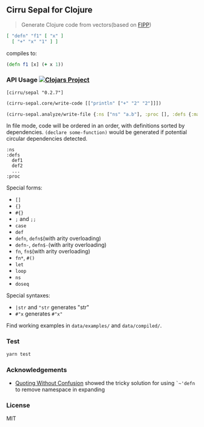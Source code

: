 
Cirru Sepal for Clojure
----

> Generate Clojure code from vectors(based on [FIPP](https://github.com/brandonbloom/fipp))

```json
[ "defn" "f1" [ "x" ]
  [ "+" "x" "1" ] ]
```

compiles to:

```clojure
(defn f1 [x] (+ x 1))
```

### API Usage [![Clojars Project](https://img.shields.io/clojars/v/cirru/sepal.svg)](https://clojars.org/cirru/sepal)

```edn
[cirru/sepal "0.2.7"]
```

```clojure
(cirru-sepal.core/write-code [["println" ["+" "2" "2"]]])

(cirru-sepal.analyze/write-file {:ns ["ns" "a.b"], :proc [], :defs {:main! ["defn" "main!" ["a" "b"]]}})
```

In file mode, code will be ordered in an order, with definitions sorted by dependencies. `(declare some-function)` would be generated if potential circular dependencies detected.

```text
:ns
:defs
  def1
  def2
  ...
:proc
```

Special forms:

* `[]`
* `{}`
* `#{}`
* `;` and `;;`
* `case`
* `def`
* `defn`, `defn$`(with arity overloading)
* `defn-`, `defn$-`(with arity overloading)
* `fn`, `fn$`(with arity overloading)
* `fn*`, `#()`
* `let`
* `loop`
* `ns`
* `doseq`

Special syntaxes:

* `|str` and `"str` generates "str"
* `#"x` generates `#"x"`

Find working examples in `data/examples/` and `data/compiled/`.

### Test

```bash
yarn test
```

### Acknowledgements

* [Quoting Without Confusion](https://blog.8thlight.com/colin-jones/2012/05/22/quoting-without-confusion.html)
  showed the tricky solution for using `` `~'defn `` to remove namespace in expanding

### License

MIT
